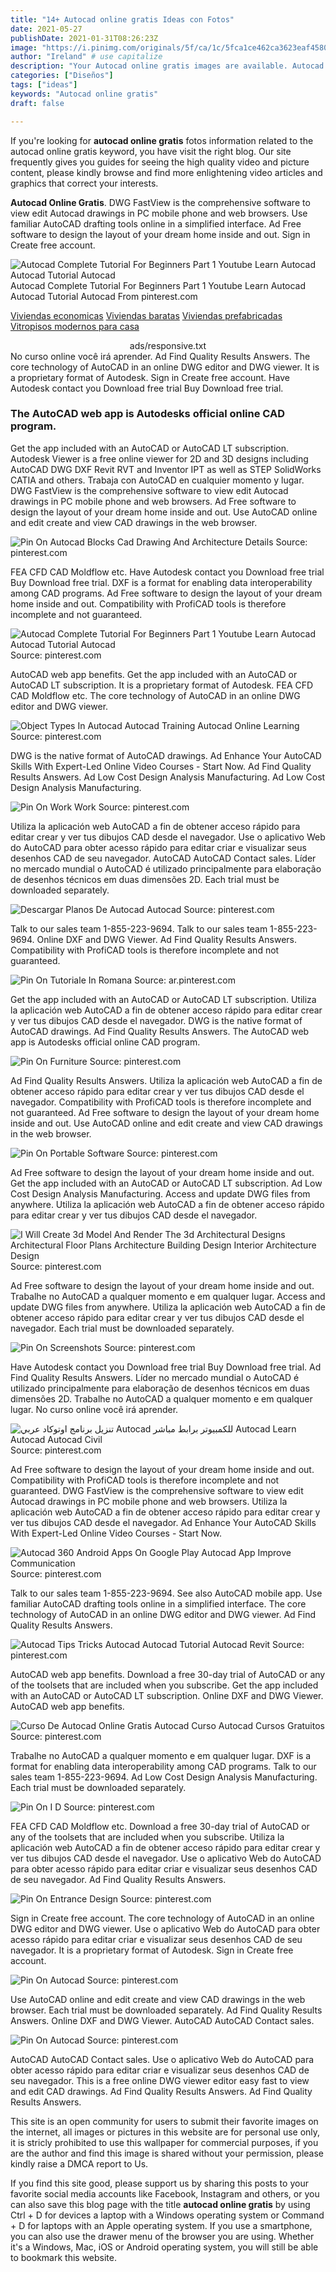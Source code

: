 ```yaml
---
title: "14+ Autocad online gratis Ideas con Fotos"
date: 2021-05-27
publishDate: 2021-01-31T08:26:23Z
image: "https://i.pinimg.com/originals/5f/ca/1c/5fca1ce462ca3623eaf458068746bac6.jpg"
author: "Ireland" # use capitalize
description: "Your Autocad online gratis images are available. Autocad online gratis are a topic that is being searched for and liked by netizens today. You can Download the Autocad online gratis files here. Download all free photos."
categories: ["Diseños"]
tags: ["ideas"]
keywords: "Autocad online gratis"
draft: false

---
```


If you're looking for **autocad online gratis** fotos information related to the autocad online gratis keyword, you have visit the right  blog.  Our site frequently  gives you  guides  for seeing  the high  quality video and picture  content, please kindly browse and find more enlightening video articles and graphics  that correct your interests.

**Autocad Online Gratis**. DWG FastView is the comprehensive software to view edit Autocad drawings in PC mobile phone and web browsers. Use familiar AutoCAD drafting tools online in a simplified interface. Ad Free software to design the layout of your dream home inside and out. Sign in Create free account.

![Autocad Complete Tutorial For Beginners Part 1 Youtube Learn Autocad Autocad Tutorial Autocad](https://i.pinimg.com/564x/6b/1c/e7/6b1ce7f55904ad5030c2057bbc17fdf5.jpg "Autocad Complete Tutorial For Beginners Part 1 Youtube Learn Autocad Autocad Tutorial Autocad")
Autocad Complete Tutorial For Beginners Part 1 Youtube Learn Autocad Autocad Tutorial Autocad From pinterest.com

[Viviendas economicas](/viviendas-economicas/)
[Viviendas baratas](/viviendas-baratas/)
[Viviendas prefabricadas](/viviendas-prefabricadas/)
[Vitropisos modernos para casa](/vitropisos-modernos-para-casa/)
<center><noscript><span>ads/responsive.txt</span></noscript></center>
No curso online você irá aprender. Ad Find Quality Results Answers. The core technology of AutoCAD in an online DWG editor and DWG viewer. It is a proprietary format of Autodesk. Sign in Create free account. Have Autodesk contact you Download free trial Buy Download free trial.

### The AutoCAD web app is Autodesks official online CAD program.

Get the app included with an AutoCAD or AutoCAD LT subscription. Autodesk Viewer is a free online viewer for 2D and 3D designs including AutoCAD DWG DXF Revit RVT and Inventor IPT as well as STEP SolidWorks CATIA and others. Trabaja con AutoCAD en cualquier momento y lugar. DWG FastView is the comprehensive software to view edit Autocad drawings in PC mobile phone and web browsers. Ad Free software to design the layout of your dream home inside and out. Use AutoCAD online and edit create and view CAD drawings in the web browser.


![Pin On Autocad Blocks Cad Drawing And Architecture Details](https://i.pinimg.com/originals/73/6b/25/736b2513710210f68a64c18360be0ecd.jpg "Pin On Autocad Blocks Cad Drawing And Architecture Details")
Source: pinterest.com

FEA CFD CAD Moldflow etc. Have Autodesk contact you Download free trial Buy Download free trial. DXF is a format for enabling data interoperability among CAD programs. Ad Free software to design the layout of your dream home inside and out. Compatibility with ProfiCAD tools is therefore incomplete and not guaranteed.

![Autocad Complete Tutorial For Beginners Part 1 Youtube Learn Autocad Autocad Tutorial Autocad](https://i.pinimg.com/564x/6b/1c/e7/6b1ce7f55904ad5030c2057bbc17fdf5.jpg "Autocad Complete Tutorial For Beginners Part 1 Youtube Learn Autocad Autocad Tutorial Autocad")
Source: pinterest.com

AutoCAD web app benefits. Get the app included with an AutoCAD or AutoCAD LT subscription. It is a proprietary format of Autodesk. FEA CFD CAD Moldflow etc. The core technology of AutoCAD in an online DWG editor and DWG viewer.

![Object Types In Autocad Autocad Training Autocad Online Learning](https://i.pinimg.com/originals/36/ce/fc/36cefcfb9f0fda69a7672d49c17420e3.png "Object Types In Autocad Autocad Training Autocad Online Learning")
Source: pinterest.com

DWG is the native format of AutoCAD drawings. Ad Enhance Your AutoCAD Skills With Expert-Led Online Video Courses - Start Now. Ad Find Quality Results Answers. Ad Low Cost Design Analysis Manufacturing. Ad Low Cost Design Analysis Manufacturing.

![Pin On Work Work](https://i.pinimg.com/originals/12/86/1f/12861f1f8710f8f090f12fadabb3ae18.jpg "Pin On Work Work")
Source: pinterest.com

Utiliza la aplicación web AutoCAD a fin de obtener acceso rápido para editar crear y ver tus dibujos CAD desde el navegador. Use o aplicativo Web do AutoCAD para obter acesso rápido para editar criar e visualizar seus desenhos CAD de seu navegador. AutoCAD AutoCAD Contact sales. Líder no mercado mundial o AutoCAD é utilizado principalmente para elaboração de desenhos técnicos em duas dimensões 2D. Each trial must be downloaded separately.

![Descargar Planos De Autocad Autocad](https://i.pinimg.com/originals/67/9a/1a/679a1a51c58b51d4680229e9fcac7b43.jpg "Descargar Planos De Autocad Autocad")
Source: pinterest.com

Talk to our sales team 1-855-223-9694. Talk to our sales team 1-855-223-9694. Online DXF and DWG Viewer. Ad Find Quality Results Answers. Compatibility with ProfiCAD tools is therefore incomplete and not guaranteed.

![Pin On Tutoriale In Romana](https://i.pinimg.com/originals/9d/88/0f/9d880fc01ef3438b9b384b0aad241531.jpg "Pin On Tutoriale In Romana")
Source: ar.pinterest.com

Get the app included with an AutoCAD or AutoCAD LT subscription. Utiliza la aplicación web AutoCAD a fin de obtener acceso rápido para editar crear y ver tus dibujos CAD desde el navegador. DWG is the native format of AutoCAD drawings. Ad Find Quality Results Answers. The AutoCAD web app is Autodesks official online CAD program.

![Pin On Furniture](https://i.pinimg.com/originals/15/73/6b/15736b9602b3befee76706f5c6d5e444.jpg "Pin On Furniture")
Source: pinterest.com

Ad Find Quality Results Answers. Utiliza la aplicación web AutoCAD a fin de obtener acceso rápido para editar crear y ver tus dibujos CAD desde el navegador. Compatibility with ProfiCAD tools is therefore incomplete and not guaranteed. Ad Free software to design the layout of your dream home inside and out. Use AutoCAD online and edit create and view CAD drawings in the web browser.

![Pin On Portable Software](https://i.pinimg.com/originals/0f/44/b6/0f44b6d45080b972694cdb73ce5a604e.png "Pin On Portable Software")
Source: pinterest.com

Ad Free software to design the layout of your dream home inside and out. Get the app included with an AutoCAD or AutoCAD LT subscription. Ad Low Cost Design Analysis Manufacturing. Access and update DWG files from anywhere. Utiliza la aplicación web AutoCAD a fin de obtener acceso rápido para editar crear y ver tus dibujos CAD desde el navegador.

![I Will Create 3d Model And Render The 3d Architectural Designs Architectural Floor Plans Architecture Building Design Interior Architecture Design](https://i.pinimg.com/originals/c9/cf/6d/c9cf6d8edacfbd6f209268bf4bdc810f.png "I Will Create 3d Model And Render The 3d Architectural Designs Architectural Floor Plans Architecture Building Design Interior Architecture Design")
Source: pinterest.com

Ad Free software to design the layout of your dream home inside and out. Trabalhe no AutoCAD a qualquer momento e em qualquer lugar. Access and update DWG files from anywhere. Utiliza la aplicación web AutoCAD a fin de obtener acceso rápido para editar crear y ver tus dibujos CAD desde el navegador. Each trial must be downloaded separately.

![Pin On Screenshots](https://i.pinimg.com/originals/02/9a/3a/029a3a9cd26b9ed917efd100c63604bc.gif "Pin On Screenshots")
Source: pinterest.com

Have Autodesk contact you Download free trial Buy Download free trial. Ad Find Quality Results Answers. Líder no mercado mundial o AutoCAD é utilizado principalmente para elaboração de desenhos técnicos em duas dimensões 2D. Trabalhe no AutoCAD a qualquer momento e em qualquer lugar. No curso online você irá aprender.

![تنزيل برنامج اوتوكاد عربي Autocad للكمبيوتر برابط مباشر Autocad Learn Autocad Autocad Civil](https://i.pinimg.com/originals/41/18/79/411879e5b9e0e56372e26f2fec8e069d.png "تنزيل برنامج اوتوكاد عربي Autocad للكمبيوتر برابط مباشر Autocad Learn Autocad Autocad Civil")
Source: pinterest.com

Ad Free software to design the layout of your dream home inside and out. Compatibility with ProfiCAD tools is therefore incomplete and not guaranteed. DWG FastView is the comprehensive software to view edit Autocad drawings in PC mobile phone and web browsers. Utiliza la aplicación web AutoCAD a fin de obtener acceso rápido para editar crear y ver tus dibujos CAD desde el navegador. Ad Enhance Your AutoCAD Skills With Expert-Led Online Video Courses - Start Now.

![Autocad 360 Android Apps On Google Play Autocad App Improve Communication](https://i.pinimg.com/originals/fc/29/fd/fc29fd20ea1dea622f551600e2f0dd90.webp "Autocad 360 Android Apps On Google Play Autocad App Improve Communication")
Source: pinterest.com

Talk to our sales team 1-855-223-9694. See also AutoCAD mobile app. Use familiar AutoCAD drafting tools online in a simplified interface. The core technology of AutoCAD in an online DWG editor and DWG viewer. Ad Find Quality Results Answers.

![Autocad Tips Tricks Autocad Autocad Tutorial Autocad Revit](https://i.pinimg.com/736x/a1/ba/d1/a1bad1fb79e260eb7849f0c69fad90e1.jpg "Autocad Tips Tricks Autocad Autocad Tutorial Autocad Revit")
Source: pinterest.com

AutoCAD web app benefits. Download a free 30-day trial of AutoCAD or any of the toolsets that are included when you subscribe. Get the app included with an AutoCAD or AutoCAD LT subscription. Online DXF and DWG Viewer. AutoCAD web app benefits.

![Curso De Autocad Online Gratis Autocad Curso Autocad Cursos Gratuitos](https://i.pinimg.com/originals/d3/75/c6/d375c6fc4422b08b94bd647e4e9d111a.png "Curso De Autocad Online Gratis Autocad Curso Autocad Cursos Gratuitos")
Source: pinterest.com

Trabalhe no AutoCAD a qualquer momento e em qualquer lugar. DXF is a format for enabling data interoperability among CAD programs. Talk to our sales team 1-855-223-9694. Ad Low Cost Design Analysis Manufacturing. Each trial must be downloaded separately.

![Pin On I D](https://i.pinimg.com/originals/1d/f2/dd/1df2dd12f8448caef82ef5a65ac25992.jpg "Pin On I D")
Source: pinterest.com

FEA CFD CAD Moldflow etc. Download a free 30-day trial of AutoCAD or any of the toolsets that are included when you subscribe. Utiliza la aplicación web AutoCAD a fin de obtener acceso rápido para editar crear y ver tus dibujos CAD desde el navegador. Use o aplicativo Web do AutoCAD para obter acesso rápido para editar criar e visualizar seus desenhos CAD de seu navegador. Ad Find Quality Results Answers.

![Pin On Entrance Design](https://i.pinimg.com/originals/b3/e8/fb/b3e8fb33aa953de418eccf4befe62b51.jpg "Pin On Entrance Design")
Source: pinterest.com

Sign in Create free account. The core technology of AutoCAD in an online DWG editor and DWG viewer. Use o aplicativo Web do AutoCAD para obter acesso rápido para editar criar e visualizar seus desenhos CAD de seu navegador. It is a proprietary format of Autodesk. Sign in Create free account.

![Pin On Autocad](https://i.pinimg.com/originals/7a/62/be/7a62be9a17b628cad23892c6d3b6397e.jpg "Pin On Autocad")
Source: pinterest.com

Use AutoCAD online and edit create and view CAD drawings in the web browser. Each trial must be downloaded separately. Ad Find Quality Results Answers. Online DXF and DWG Viewer. AutoCAD AutoCAD Contact sales.

![Pin On Autocad](https://i.pinimg.com/originals/5f/ca/1c/5fca1ce462ca3623eaf458068746bac6.jpg "Pin On Autocad")
Source: pinterest.com

AutoCAD AutoCAD Contact sales. Use o aplicativo Web do AutoCAD para obter acesso rápido para editar criar e visualizar seus desenhos CAD de seu navegador. This is a free online DWG viewer editor easy fast to view and edit CAD drawings. Ad Find Quality Results Answers. Ad Find Quality Results Answers.

This site is an open community for users to submit their favorite images on the internet, all images or pictures in this website are for personal use only, it is stricly prohibited to use this wallpaper for commercial purposes, if you are the author and find this image is shared without your permission, please kindly raise a DMCA report to Us.

If you find this site good, please support us by sharing this posts to your favorite social media accounts like Facebook, Instagram and others, or you can also save this blog page with the title **autocad online gratis** by using Ctrl + D for devices a laptop with a Windows operating system or Command + D for laptops with an Apple operating system. If you use a smartphone, you can also use the drawer menu of the browser you are using. Whether it's a Windows, Mac, iOS or Android operating system, you will still be able to bookmark this website.
